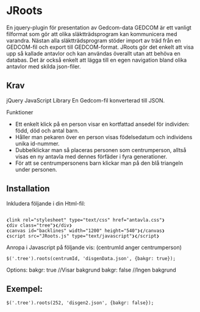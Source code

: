 # JRoots
En jquery-plugin för presentation av Gedcom-data
GEDCOM är ett vanligt filformat som gör att olika släktträdsprogram kan kommunicera med varandra. Nästan alla släktträdsprogram stöder import av träd från en GEDCOM-fil och export till GEDCOM-format.
JRoots gör det enkelt att visa upp så kallade antavlor och kan användas överallt utan att behöva en databas. Det är också enkelt att lägga till en egen navigation bland olika antavlor med skilda json-filer.

Krav
-------------

jQuery JavaScript Library 
En Gedcom-fil konverterad till JSON. 

Funktioner

* Ett enkelt klick på en person visar en kortfattad ansedel för individen: född, död och antal barn.
* Håller man pekaren över en person visas födelsedatum och individens unika id-nummer.
* Dubbelklickar man så placeras personen som centrumperson, alltså visas en ny antavla med dennes förfäder i fyra generationer.
* För att se centrumpersonens barn klickar man på den blå triangeln under personen.
    
Installation
-------------

Inkludera följande i din Html-fil:
<pre><code>
❮link rel="stylesheet" type="text/css" href="antavla.css"❯
❮div class="tree"❯❮/div❯
❮canvas id="backlines" width="1200" height="540"❯❮/canvas❯
❮script src="JRoots.js" type="text/javascript"❯❮/script❯
</code></pre>
Anropa i Javascript på följande vis: (centrumId anger centrumperson)
<pre><code>$('.tree').roots(centrumId, 'disgenData.json', {bakgr: true});</code></pre>

Options:
bakgr: true //Visar bakgrund
bakgr: false //Ingen bakgrund

Exempel:
-------------
<pre><code>$('.tree').roots(252, 'disgen2.json', {bakgr: false});</code></pre>

